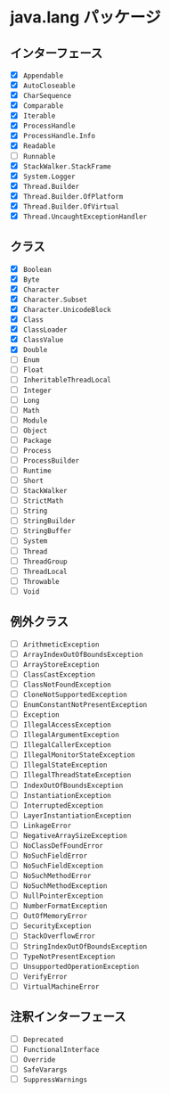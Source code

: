 # java.lang パッケージ

## インターフェース

- [x] `Appendable`
- [x] `AutoCloseable`
- [x] `CharSequence`
- [x] `Comparable`
- [x] `Iterable`
- [x] `ProcessHandle`
- [x] `ProcessHandle.Info`
- [x] `Readable`
- [ ] `Runnable`
- [x] `StackWalker.StackFrame`
- [x] `System.Logger`
- [x] `Thread.Builder`
- [x] `Thread.Builder.OfPlatform`
- [x] `Thread.Builder.OfVirtual`
- [x] `Thread.UncaughtExceptionHandler`

## クラス

- [x] `Boolean`
- [x] `Byte`
- [x] `Character`
- [x] `Character.Subset`
- [x] `Character.UnicodeBlock`
- [x] `Class`
- [x] `ClassLoader`
- [x] `ClassValue`
- [x] `Double`
- [ ] `Enum`
- [ ] `Float`
- [ ] `InheritableThreadLocal`
- [ ] `Integer`
- [ ] `Long`
- [ ] `Math`
- [ ] `Module`
- [ ] `Object`
- [ ] `Package`
- [ ] `Process`
- [ ] `ProcessBuilder`
- [ ] `Runtime`
- [ ] `Short`
- [ ] `StackWalker`
- [ ] `StrictMath`
- [ ] `String`
- [ ] `StringBuilder`
- [ ] `StringBuffer`
- [ ] `System`
- [ ] `Thread`
- [ ] `ThreadGroup`
- [ ] `ThreadLocal`
- [ ] `Throwable`
- [ ] `Void`

## 例外クラス

- [ ] `ArithmeticException`
- [ ] `ArrayIndexOutOfBoundsException`
- [ ] `ArrayStoreException`
- [ ] `ClassCastException`
- [ ] `ClassNotFoundException`
- [ ] `CloneNotSupportedException`
- [ ] `EnumConstantNotPresentException`
- [ ] `Exception`
- [ ] `IllegalAccessException`
- [ ] `IllegalArgumentException`
- [ ] `IllegalCallerException`
- [ ] `IllegalMonitorStateException`
- [ ] `IllegalStateException`
- [ ] `IllegalThreadStateException`
- [ ] `IndexOutOfBoundsException`
- [ ] `InstantiationException`
- [ ] `InterruptedException`
- [ ] `LayerInstantiationException`
- [ ] `LinkageError`
- [ ] `NegativeArraySizeException`
- [ ] `NoClassDefFoundError`
- [ ] `NoSuchFieldError`
- [ ] `NoSuchFieldException`
- [ ] `NoSuchMethodError`
- [ ] `NoSuchMethodException`
- [ ] `NullPointerException`
- [ ] `NumberFormatException`
- [ ] `OutOfMemoryError`
- [ ] `SecurityException`
- [ ] `StackOverflowError`
- [ ] `StringIndexOutOfBoundsException`
- [ ] `TypeNotPresentException`
- [ ] `UnsupportedOperationException`
- [ ] `VerifyError`
- [ ] `VirtualMachineError`

## 注釈インターフェース

- [ ] `Deprecated`
- [ ] `FunctionalInterface`
- [ ] `Override`
- [ ] `SafeVarargs`
- [ ] `SuppressWarnings`
